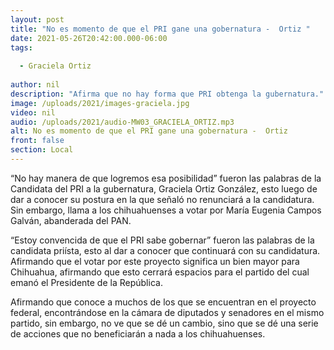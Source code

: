 ```yaml
---
layout: post
title: "No es momento de que el PRI gane una gobernatura -  Ortiz "
date: 2021-05-26T20:42:00.000-06:00
tags:
  
  - Graciela Ortiz
  
author: nil
description: "Afirma que no hay forma que PRI obtenga la gubernatura."
image: /uploads/2021/images-graciela.jpg
video: nil
audio: /uploads/2021/audio-MW03_GRACIELA_ORTIZ.mp3
alt: No es momento de que el PRI gane una gobernatura -  Ortiz 
front: false
section: Local
---
```


“No hay manera de que logremos esa posibilidad” fueron las palabras de la Candidata del PRI a la gubernatura, Graciela Ortiz González, esto luego de dar a conocer su postura en la que señaló no renunciará a la candidatura. Sin embargo, llama a los chihuahuenses a votar por María Eugenia Campos Galván, abanderada del PAN.

“Estoy convencida de que el PRI sabe gobernar” fueron las palabras de la candidata priísta, esto al dar a conocer que continuará con su candidatura. Afirmando que el votar por este proyecto significa un bien mayor para Chihuahua, afirmando que esto cerrará espacios para el partido del cual emanó el Presidente de la República.

Afirmando que conoce a muchos de los que se encuentran en el proyecto federal, encontrándose en la cámara de diputados y senadores en el mismo partido, sin embargo, no ve que se dé un cambio, sino que se dé una serie de acciones que no beneficiarán a nada a los chihuahuenses.
